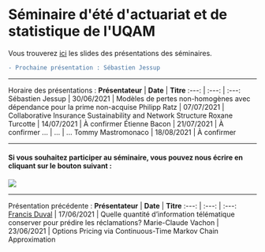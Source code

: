 # Séminaire d'été d'actuariat et de statistique de l'UQAM
Vous trouverez [ici](Slides/) les slides des présentations des séminaires.

```diff
- Prochaine présentation : Sébastien Jessup
```

---
Horaire des présentations :
**Présentateur** | **Date** | **Titre**
:---: | :---: | :---:
Sébastien Jessup | 30/06/2021 | Modèles de pertes non-homogènes avec dépendance pour la prime non-acquise
Philipp Ratz | 07/07/2021 | Collaborative Insurance Sustainability and Network Structure
Roxane Turcotte | 14/07/2021 | À confirmer
Étienne Bacon | 21/07/2021 | À confirmer
... | ... | ...
Tommy Mastromonaco | 18/08/2021 | À confirmer

--- 

#### Si vous souhaitez participer au séminaire, vous pouvez nous écrire en cliquant sur le bouton suivant : 
<a href="mailto:gabriel.morin1109@outlook.com?
         cc=michaelides.marie@courrier.uqam.ca, guerin.helene@uqam.ca
         &subject=Participation au Séminaire d'été d'actuariat et de statistique de l'UQAM.
         "><img src="https://img.shields.io/badge/gmail-%23DD0031.svg?&style=for-the-badge&logo=gmail&logoColor=white"/></a>
         
         
<!--- 1. <a href = "Gabriel:gabriel.morin1109@outlook.com">Gabriel Morin</a>;
2. <a href = "Marie_Michaelides:michaelides.marie@courrier.uqam.ca">Marie Michaelides</a>; --->
---

Présentation précédente :
**Présentateur** | **Date** | **Titre**
:---: | :---: | :---:
[Francis Duval](https://github.com/francisduval) | 17/06/2021 | Quelle quantité d’information télématique conserver pour prédire les réclamations?
Marie-Claude Vachon | 23/06/2021 | Options Pricing via Continuous-Time Markov Chain Approximation
